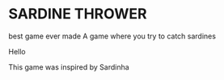 # SARDINE THROWER
best game ever made
A game where you try to catch sardines

Hello

This game was inspired by Sardinha
